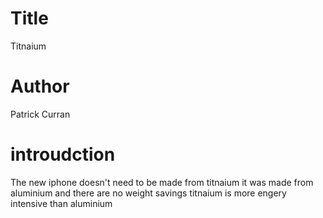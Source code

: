 # Title
Titnaium 

# Author
Patrick Curran

# introudction
The new iphone doesn't need to be made from titnaium 
it was made from aluminium and there are no weight savings
titnaium is more engery intensive than aluminium
